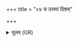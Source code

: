 +++
title = "०४ स उत्तमां दिशम्"

+++
<details><summary>मूलम् (GR)</summary>

स उत्तमां दिशं (अनु व्य् अचलत्) ।  
तम् इतिहासश् च पुराणं च गाथाश् च नाराशंसीश्चानु व्य् अचलन् ।  
इतिहासस्य च वै स पुराणस्य च गाथानां च नाराशंसीनां च (प्रियं …) ।  
इतिहासाय च वै स पुराणाय च गाथाभ्यश् च नाराशंसीभ्यश् च (…) ॥ +++(see 1gh)+++
</details>